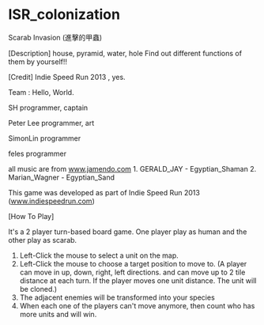 ISR_colonization
================

Scarab Invasion (進擊的甲蟲)

[Description]
house, pyramid, water, hole
Find out different functions of them by yourself!!

[Credit]
Indie Speed Run 2013 , yes.

Team : Hello, World.

SH
programmer, captain

Peter Lee
programmer, art

SimonLin
programmer

feles
programmer

all music are from www.jamendo.com 1. GERALD_JAY - Egyptian_Shaman 2. Marian_Wagner - Egyptian_Sand

This game was developed as part of Indie Speed Run 2013 (www.indiespeedrun.com)


[How To Play]

It's a 2 player turn-based board game. One player play as human and the other play as scarab.

1. Left-Click the mouse to select a unit on the map. 
2. Left-Click the mouse to choose a target position to move to. (A player can move in up, down, right, left directions. and can move up to 2 tile distance at each turn. If the player moves one unit distance. The unit will be cloned.) 
3. The adjacent enemies will be transformed into your species 
4. When each one of the players can't move anymore, then count who has more units and will win.
